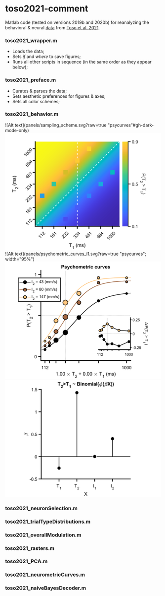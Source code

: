 # toso2021-comment

Matlab code (tested on versions 2019b and 2020b) for reanalyzing the behavioral & neural [data](https://data.mendeley.com/datasets/wp9h39kbtv/2) from [Toso et al. 2021](https://doi.org/10.1016/j.neuron.2021.08.020).

### toso2021_wrapper.m  
- Loads the data;
- Sets *if* and *where* to save figures;
- Runs all other scripts in sequence (in the same order as they appear below);

### toso2021_preface.m
- Curates & parses the data;
- Sets aesthetic preferences for figures & axes;
- Sets all color schemes;

### toso2021_behavior.m
![Alt text](panels/sampling_scheme.svg?raw=true "psycurves"#gh-dark-mode-only)
![Alt text](panels/contraction_bias.svg?raw=true "psycurves")
![Alt text](panels/psychometric_curves_i1.svg?raw=true "psycurves"; width="95%")
![Alt text](panels/psychometric_curves_i2.svg?raw=true "psycurves")
![Alt text](panels/choice_GLM.svg?raw=true "choiceGLM")

### toso2021_neuronSelection.m

### toso2021_trialTypeDistributions.m

### toso2021_overallModulation.m

### toso2021_rasters.m

### toso2021_PCA.m

### toso2021_neurometricCurves.m

### toso2021_naiveBayesDecoder.m
